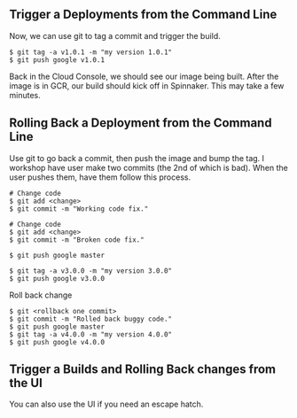 ## Trigger a Deployments from the Command Line
Now, we can use git to tag a commit and trigger the build.

```shell
$ git tag -a v1.0.1 -m "my version 1.0.1"
$ git push google v1.0.1
```

Back in the Cloud Console, we should see our image being built.
After the image is in GCR, our build should kick off in Spinnaker.
This may take a few minutes.

## Rolling Back a Deployment from the Command Line
Use git to go back a commit, then push the image and bump the tag.
I workshop have user make two commits (the 2nd of which is bad).  When the user pushes them, have them follow this process.

```shell
# Change code
$ git add <change>
$ git commit -m "Working code fix."

# Change code
$ git add <change>
$ git commit -m "Broken code fix."

$ git push google master

$ git tag -a v3.0.0 -m "my version 3.0.0"
$ git push google v3.0.0
```

Roll back change
```shell
$ git <rollback one commit>
$ git commit -m "Rolled back buggy code."
$ git push google master
$ git tag -a v4.0.0 -m "my version 4.0.0"
$ git push google v4.0.0
```

## Trigger a Builds and Rolling Back changes from the UI
You can also use the UI if you need an escape hatch.

